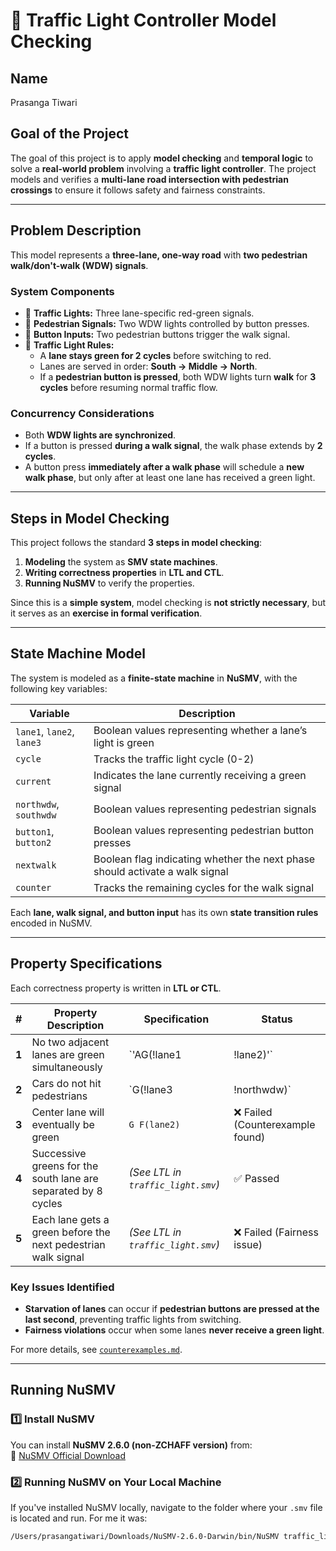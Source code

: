 # 🚦 Traffic Light Controller Model Checking  

## **Name**  
Prasanga Tiwari  

## **Goal of the Project**  
The goal of this project is to apply **model checking** and **temporal logic** to solve a **real-world problem** involving a **traffic light controller**. The project models and verifies a **multi-lane road intersection with pedestrian crossings** to ensure it follows safety and fairness constraints.  

---

## **Problem Description**  
This model represents a **three-lane, one-way road** with **two pedestrian walk/don't-walk (WDW) signals**.  

### **System Components**  
- 🚗 **Traffic Lights:** Three lane-specific red-green signals.  
- 🚶 **Pedestrian Signals:** Two WDW lights controlled by button presses.  
- 🔘 **Button Inputs:** Two pedestrian buttons trigger the walk signal.  
- 🔄 **Traffic Light Rules:**
  - A **lane stays green for 2 cycles** before switching to red.
  - Lanes are served in order: **South → Middle → North**.
  - If a **pedestrian button is pressed**, both WDW lights turn **walk** for **3 cycles** before resuming normal traffic flow.

### **Concurrency Considerations**  
- Both **WDW lights are synchronized**.  
- If a button is pressed **during a walk signal**, the walk phase extends by **2 cycles**.  
- A button press **immediately after a walk phase** will schedule a **new walk phase**, but only after at least one lane has received a green light.

---

## **Steps in Model Checking**
This project follows the standard **3 steps in model checking**:

1. **Modeling** the system as **SMV state machines**.
2. **Writing correctness properties** in **LTL and CTL**.
3. **Running NuSMV** to verify the properties.

Since this is a **simple system**, model checking is **not strictly necessary**, but it serves as an **exercise in formal verification**.

---

## **State Machine Model**
The system is modeled as a **finite-state machine** in **NuSMV**, with the following key variables:

| **Variable**  | **Description** |
|--------------|----------------|
| `lane1`, `lane2`, `lane3` | Boolean values representing whether a lane’s light is green |
| `cycle` | Tracks the traffic light cycle (0-2) |
| `current` | Indicates the lane currently receiving a green signal |
| `northwdw`, `southwdw` | Boolean values representing pedestrian signals |
| `button1`, `button2` | Boolean values representing pedestrian button presses |
| `nextwalk` | Boolean flag indicating whether the next phase should activate a walk signal |
| `counter` | Tracks the remaining cycles for the walk signal |

Each **lane, walk signal, and button input** has its own **state transition rules** encoded in NuSMV.

---

## **Property Specifications**
Each correctness property is written in **LTL or CTL**.

| **#** | **Property Description** | **Specification** | **Status** |
|------|-----------------|-------------------|------------|
| **1** | No two adjacent lanes are green simultaneously | `'AG(!lane1 | !lane2)'` | ✅ Passed |
| **2** | Cars do not hit pedestrians | `G(!lane3 | !northwdw)` | ✅ Passed |
| **3** | Center lane will eventually be green | `G F(lane2)` | ❌ Failed (Counterexample found) |
| **4** | Successive greens for the south lane are separated by 8 cycles | *(See LTL in `traffic_light.smv`)* | ✅ Passed |
| **5** | Each lane gets a green before the next pedestrian walk signal | *(See LTL in `traffic_light.smv`)* | ❌ Failed (Fairness issue) |

### **Key Issues Identified**
- **Starvation of lanes** can occur if **pedestrian buttons are pressed at the last second**, preventing traffic lights from switching.
- **Fairness violations** occur when some lanes **never receive a green light**.

For more details, see [`counterexamples.md`](counterexamples.md).

---

## **Running NuSMV**
### **1️⃣ Install NuSMV**
You can install **NuSMV 2.6.0 (non-ZCHAFF version)** from:  
📌 [NuSMV Official Download](https://nusmv.fbk.eu/downloads.html)


### **2️⃣ Running NuSMV on Your Local Machine**
If you've installed NuSMV locally, navigate to the folder where your `.smv` file is located and run. For me it was:
```bash
/Users/prasangatiwari/Downloads/NuSMV-2.6.0-Darwin/bin/NuSMV traffic_light.smv.txt

